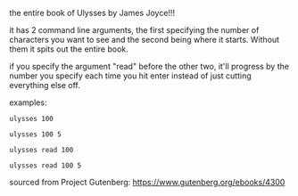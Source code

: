 the entire book of Ulysses by James Joyce!!!

it has 2 command line arguments, the first specifying the number of characters you want to see and the second being where it starts. Without them it spits out the entire book.

if you specify the argument "read" before the other two, it'll progress by the number you specify each time you hit enter instead of just cutting everything else off.

examples:

`ulysses 100`

`ulysses 100 5`

`ulysses read 100`

`ulysses read 100 5`

sourced from Project Gutenberg: https://www.gutenberg.org/ebooks/4300
